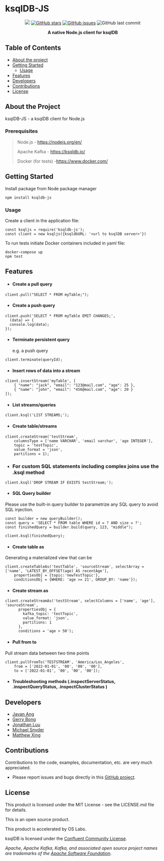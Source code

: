 # ksqlDB-JS

<div align="center">

<a href="https://github.com/oslabs-beta/ksqljs"><img src="https://img.shields.io/badge/license-MIT-blue"/></a>
<a href="https://github.com/oslabs-beta/ksqljs/stargazers"><img alt="GitHub stars" src="https://img.shields.io/github/stars/oslabs-beta/ksqljs"></a>
<a href="https://github.com/oslabs-beta/ksqljs/issues"><img alt="GitHub issues" src="https://img.shields.io/github/issues/oslabs-beta/ksqljs"></a>
<img alt="GitHub last commit" src="https://img.shields.io/github/last-commit/oslabs-beta/ksqljs">

   <p align="center"> <strong>A native Node.js client for ksqlDB</strong></p>
   </div>

## Table of Contents

- [About the project](#about)
- [Getting Started](#getting-started)
  - [Usage](#usage)
- [Features](#features)
- [Developers](#developers)
- [Contributions](#contributions)
- [License](#license)

## <a name="about"></a> About the Project

ksqlDB-JS - a ksqlDB client for Node.js

### Prerequisites

> Node.js - https://nodejs.org/en/
>
> Apache Kafka - https://ksqldb.io/
>
> Docker (for tests) -https://www.docker.com/

## <a name="getting-started"></a> Getting Started

Install package from Node package manager

```
npm install ksqldb-js
```

### <a name="usage"></a> Usage

Create a client in the application file:

```
const ksqljs = require('ksqldb-js');
const client = new ksqljs({ksqldbURL: '<url to ksqlDB server>'})
```

To run tests initiate Docker containers included in yaml file:

```
docker-compose up
npm test
```

## <a name="features"></a> Features

- #### Create a pull query

```
client.pull("SELECT * FROM myTable;");
```

- #### Create a push query

```
client.push('SELECT * FROM myTable EMIT CHANGES;',
  (data) => {
  console.log(data);
});
```

- #### Terminate persistent query
  e.g. a push query

```
client.terminate(queryId);
```

- #### Insert rows of data into a stream

```
client.insertStream('myTable', [
    { "name": "jack", "email": "123@mail.com", "age": 25 },
    { "name": "john", "email": "456@mail.com", "age": 20 }
]);
```

- #### List streams/queries

```
client.ksql('LIST STREAMS;');
```

- #### Create table/streams

```
client.createStream('testStream',
    columnsType = ['name VARCHAR', 'email varchar', 'age INTEGER'],
    topic = 'testTopic',
    value_format = 'json',
    partitions = 1);
```

- ### For custom SQL statements including complex joins use the .ksql method

```
client.ksql('DROP STREAM IF EXISTS testStream;');
```

- #### SQL Query builder

Please use the built-in query builder to parametrize any SQL query to avoid SQL injection.

```
const builder = new queryBuilder();
const query = 'SELECT * FROM table WHERE id = ? AND size = ?';
const finishedQuery = builder.build(query, 123, "middle");

client.ksql(finishedQuery);
```

- #### Create table as

Generating a materialized view that can be

```
client.createTableAs('testTable', 'sourceStream', selectArray = ['name', 'LATEST_BY_OFFSET(age) AS recentAge'],
    propertiesObj = {topic:'newTestTopic'},
    conditionsObj = {WHERE: 'age >= 21', GROUP_BY: 'name'});
```

- #### Create stream as

```
client.createStreamAs('testStream', selectColumns = ['name', 'age'], 'sourceStream',
      propertiesObj = {
        kafka_topic: 'testTopic',
        value_format: 'json',
        partitions: 1
      },
      conditions = 'age > 50');
```

- #### Pull from to

Pull stream data between two time points

```
client.pullFromTo('TESTSTREAM', 'America/Los_Angeles',
    from = ['2022-01-01', '00', '00', '00'],
    to = ['2022-01-01', '00', '00', '00']);
```

- #### Troubleshooting methods (.inspectServerStatus, .inspectQueryStatus, .inspectClusterStatus )

## <a name="developers"></a> Developers

- [Javan Ang](https://github.com/javanang)
- [Gerry Bong](https://github.com/ggbong734)
- [Jonathan Luu](https://github.com/jonathanluu17)
- [Michael Snyder](https://github.com/MichaelCSnyder)
- [Matthew Xing](https://github.com/Aengil)

## <a name="contributions"></a> Contributions

Contributions to the code, examples, documentation, etc. are very much appreciated.

- Please report issues and bugs directly in this [GitHub project](https://github.com/oslabs-beta/ksqljs/issues).

## <a name="license"></a> License

This product is licensed under the MIT License - see the LICENSE.md file for details.

This is an open source product.

This product is accelerated by OS Labs.

ksqlDB is licensed under the [Confluent Community License](https://github.com/confluentinc/ksql/blob/master/LICENSE).

_Apache, Apache Kafka, Kafka, and associated open source project names are trademarks of the [Apache Software Foundation](https://www.apache.org/)_.
